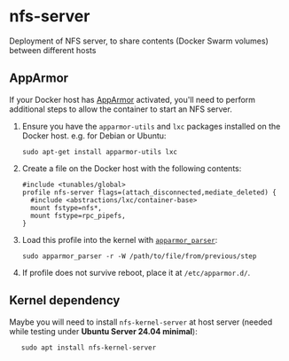 # nfs-server

Deployment of NFS server, to share contents (Docker Swarm volumes) between different hosts

## AppArmor

If your Docker host has [AppArmor](https://wiki.ubuntu.com/AppArmor) activated, you'll need to perform additional steps to allow the container to start an NFS server.

1. Ensure you have the `apparmor-utils` and `lxc` packages installed on the Docker host. e.g. for Debian or Ubuntu:

       sudo apt-get install apparmor-utils lxc

1. Create a file on the Docker host with the following contents:

       #include <tunables/global>
       profile nfs-server flags=(attach_disconnected,mediate_deleted) {
         #include <abstractions/lxc/container-base>
         mount fstype=nfs*,
         mount fstype=rpc_pipefs,
       }

1. Load this profile into the kernel with [`apparmor_parser`](http://manpages.ubuntu.com/manpages/xenial/man8/apparmor_parser.8.html):

       sudo apparmor_parser -r -W /path/to/file/from/previous/step

1. If profile does not survive reboot, place it at `/etc/apparmor.d/`.

## Kernel dependency

Maybe you will need to install `nfs-kernel-server` at host server (needed while testing under **Ubuntu Server 24.04 minimal**):

       sudo apt install nfs-kernel-server
